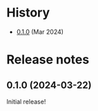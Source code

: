 # History

- [0.1.0](#010-2024-03-22) (Mar 2024)


# Release notes


## 0.1.0 (2024-03-22)

Initial release!

